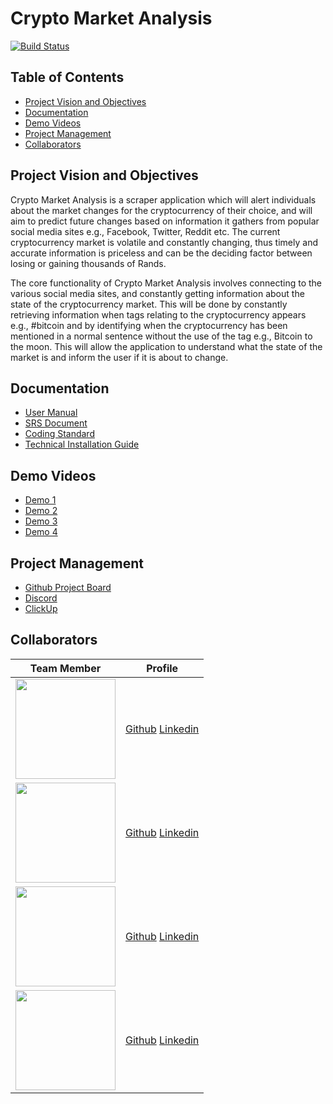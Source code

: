 # Crypto Market Analysis
[![Build Status](https://travis-ci.com/COS301-SE-2021/Crypto-Market-Analysis.svg?branch=master)](https://travis-ci.com/COS301-SE-2021/Crypto-Market-Analysis)
## Table of Contents
- [Project Vision and Objectives](#project-vision-and-objectives)  
- [Documentation](#documentation)
- [Demo Videos](#demo-videos)  
- [Project Management](#project-management)
- [Collaborators](#collaborators)
## Project Vision and Objectives
Crypto Market Analysis is a scraper application which will alert individuals about the market changes for 
the cryptocurrency of their choice, and will aim to predict future changes based on information it 
gathers from popular social media sites e.g., Facebook, Twitter, Reddit etc. The current cryptocurrency 
market is volatile and constantly changing, thus timely and accurate information is priceless and can be 
the deciding factor between losing or gaining thousands of Rands.

The core functionality of Crypto Market Analysis involves connecting to the various social media sites, 
and constantly getting information about the state of the cryptocurrency market. This will be done by 
constantly retrieving information when tags relating to the cryptocurrency appears e.g., #bitcoin and by 
identifying when the cryptocurrency has been mentioned in a normal sentence without the use of the 
tag e.g., Bitcoin to the moon. This will allow the application to understand what the state of the market 
is and inform the user if it is about to change.

## Documentation
- [User Manual]()
- [SRS Document]()
- [Coding Standard]()
- [Technical Installation Guide]()
## Demo Videos
- [Demo 1]()
- [Demo 2]()
- [Demo 3]()
- [Demo 4]()
## Project Management
- [Github Project Board]()
- [Discord]()
- [ClickUp]()
## Collaborators
| Team Member | Profile |
| ----------- | ------- |
| <img src="https://media-exp1.licdn.com/dms/image/C4D03AQFjJBK2bJ7ouQ/profile-displayphoto-shrink_800_800/0/1618577870324?e=1627516800&v=beta&t=6nrD6N08oe_w2qdP2qhv4nwP2SrRziSet50cA5WzStI" style="width:10em"> | [Github](https://github.com/Zee864/Zee864) [Linkedin](https://www.linkedin.com/in/zeeshaan-alekar-bb5107210/) |
| <img src="https://media-exp1.licdn.com/dms/image/C4D03AQHmAT8DMMsJxQ/profile-displayphoto-shrink_200_200/0/1556401991717?e=1627516800&v=beta&t=gRM6pH7lWpWjNN6_C_8rKcyhjWcilkeHZoxWoutMXe4" style="width:10em"> | [Github](https://github.com/MelussiMkhonta) [Linkedin](https://www.linkedin.com/in/dinho-mkhonta-997b85185/) | 
| <img src="https://media-exp1.licdn.com/dms/image/C4D03AQFCuFCADPonVQ/profile-displayphoto-shrink_200_200/0/1618497881777?e=1627516800&v=beta&t=JVs0l4KOj23XiDOKPpVqPAm3dm3LKXvFtL7mfpJoa9M" style="width:10em"> | [Github](https://github.com/u18037951) [Linkedin](https://www.linkedin.com/in/lerato-moselane-b7aa9220b/) |
| <img src="https://media-exp1.licdn.com/dms/image/C4D03AQFCuFCADPonVQ/profile-displayphoto-shrink_200_200/0/1618497881777?e=1627516800&v=beta&t=JVs0l4KOj23XiDOKPpVqPAm3dm3LKXvFtL7mfpJoa9M" style="width:10em"> | [Github](https://github.com/u18037951) [Linkedin](https://www.linkedin.com/in/lerato-moselane-b7aa9220b/) |
